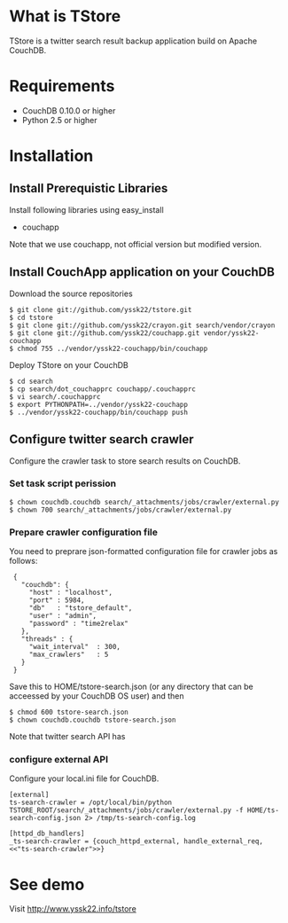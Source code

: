 # What is TStore

TStore is a twitter search result backup application build on Apache CouchDB.

# Requirements

- CouchDB 0.10.0 or higher
- Python 2.5 or higher
  
# Installation

## Install Prerequistic Libraries

Install following libraries using easy_install 

- couchapp

Note that we use couchapp, not official version but modified version.

## Install CouchApp application on your CouchDB

Download the source repositories
 
    $ git clone git://github.com/yssk22/tstore.git
    $ cd tstore
    $ git clone git://github.com/yssk22/crayon.git search/vendor/crayon
    $ git clone git://github.com/yssk22/couchapp.git vendor/yssk22-couchapp
    $ chmod 755 ../vendor/yssk22-couchapp/bin/couchapp

Deploy TStore on your CouchDB

    $ cd search
    $ cp search/dot_couchapprc couchapp/.couchapprc
    $ vi search/.couchapprc
    $ export PYTHONPATH=../vendor/yssk22-couchapp
    $ ../vendor/yssk22-couchapp/bin/couchapp push 

## Configure twitter search crawler

Configure the crawler task to store search results on CouchDB.

### Set task script perission

    $ chown couchdb.couchdb search/_attachments/jobs/crawler/external.py
    $ chown 700 search/_attachments/jobs/crawler/external.py

### Prepare crawler configuration file

You need to preprare json-formatted configuration file for crawler jobs as follows:

     {
       "couchdb": {              
         "host" : "localhost",
         "port" : 5984,
         "db"   : "tstore_default",
         "user" : "admin",
         "password" : "time2relax"
       },
       "threads" : {              
         "wait_interval"  : 300,  
         "max_crawlers"   : 5
       }  
     }

Save this to HOME/tstore-search.json (or any directory that can be acceessed by your CouchDB OS user) and then

    $ chmod 600 tstore-search.json
    $ chown couchdb.couchdb tstore-search.json

Note that twitter search API has 

### configure external API 

Configure your local.ini file for CouchDB.

    [external]
    ts-search-crawler = /opt/local/bin/python TSTORE_ROOT/search/_attachments/jobs/crawler/external.py -f HOME/ts-search-config.json 2> /tmp/ts-search-config.log
    
    [httpd_db_handlers]
    _ts-search-crawler = {couch_httpd_external, handle_external_req, <<"ts-search-crawler">>}

# See demo

Visit http://www.yssk22.info/tstore
